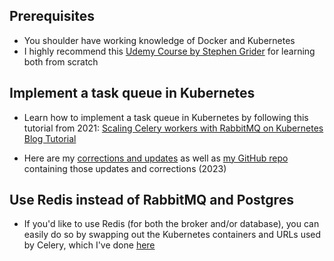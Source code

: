 ## Prerequisites
- You shoulder have working knowledge of Docker and Kubernetes 
- I highly recommend this [Udemy Course by Stephen Grider](https://www.udemy.com/course/docker-and-kubernetes-the-complete-guide/) for learning both from scratch


## Implement a task queue in Kubernetes
- Learn how to implement a task queue in Kubernetes by following this tutorial from 2021: [Scaling Celery workers with RabbitMQ on Kubernetes Blog Tutorial](https://learnk8s.io/scaling-celery-rabbitmq-kubernetes)
    
- Here are my [corrections and updates](https://clipsai.notion.site/Scaling-Celery-workers-with-RabbitMQ-on-Kubernetes-4d52aa54c1f64babb60f91fa86ff2b1f?pvs=4) as well as [my GitHub repo](https://github.com/bensmidt/k8s/tree/main/task-queue/original_tutorial_updates_corrections) containing those updates and corrections (2023)


## Use Redis instead of RabbitMQ and Postgres
- If you'd like to use Redis (for both the broker and/or database), you can easily do so by 
swapping out the Kubernetes containers and URLs used by Celery, which I've done [here](https://github.com/bensmidt/k8s/tree/main/task-queue/redis/README.md) 